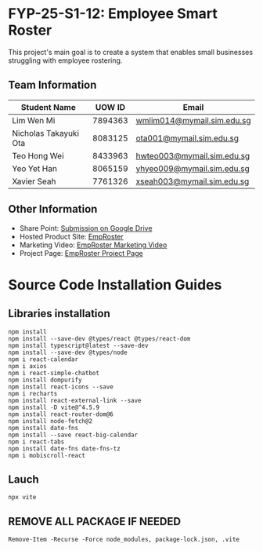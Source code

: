 # FYP-25-S1-12: Employee Smart Roster
This project's main goal is to create a system that enables small businesses struggling 
with employee rostering.

## Team Information
| Student Name | UOW ID | Email                                           |
| ---------------- | --------- | ----------------------------------- |
| Lim Wen Mi     | 7894363 | wmlim014@mymail.sim.edu.sg  |
| Nicholas Takayuki Ota  | 8083125  | ota001@mymail.sim.edu.sg  |
| Teo Hong Wei  | 8433963  | hwteo003@mymail.sim.edu.sg  |
| Yeo Yet Han  | 8065159  | yhyeo009@mymail.sim.edu.sg  |
| Xavier Seah  | 7761326  | xseah003@mymail.sim.edu.sg  |

## Other Information
- Share Point: [Submission on Google Drive](https://drive.google.com/drive/folders/1OLnCBXUE_ySawQDxDplCjfykx3USUCOL?usp=sharing "Submission on Google Drive")
- Hosted Product Site: [EmpRoster](http://emproster.com/ "EmpRoster")
- Marketing Video: [EmpRoster Marketing Video](http://youtu.be/vAIclB5AIGA?si=VcE1-wVUV1iMfE6Q "EmpRoster Marketing Video")
- Project Page: [EmpRoster Project Page](http://infocommemailtaka.wixsite.com/employeeroster "EmpRoster Project Page")

# Source Code Installation Guides
## Libraries installation
```
npm install
npm install --save-dev @types/react @types/react-dom
npm install typescript@latest --save-dev
npm install --save-dev @types/node
npm i react-calendar
npm i axios
npm i react-simple-chatbot
npm install dompurify
npm install react-icons --save
npm i recharts
npm install react-external-link --save
npm install -D vite@^4.5.9
npm install react-router-dom@6
npm install node-fetch@2
npm install date-fns
npm install --save react-big-calendar
npm i react-tabs
npm install date-fns date-fns-tz
npm i mobiscroll-react
```

## Lauch
```
npx vite
```

## REMOVE ALL PACKAGE IF NEEDED
```
Remove-Item -Recurse -Force node_modules, package-lock.json, .vite
```